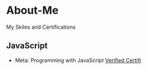 # About-Me
My Skiles and Certifications
## JavaScript
- Meta: Programming with JavaScript [Verified Certifi](https://coursera.org/share/e51a1003efbd0b7182aca531e7ebf6f0)
